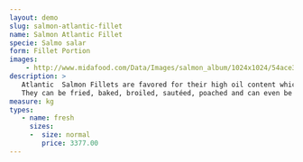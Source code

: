 ```yaml
---
layout: demo
slug: salmon-atlantic-fillet
name: Salmon Atlantic Fillet
specie: Salmo salar
form: Fillet Portion 
images:
    - http://www.midafood.com/Data/Images/salmon_album/1024x1024/54ace324178dc555.jpg
description: >
   Atlantic  Salmon Fillets are favored for their high oil content which produce rich flavor and are convenient to use because bones and trimmings are removed.
   They can be fried, baked, broiled, sautéed, poached and can even be served as sashimi.
measure: kg
types:
   - name: fresh
     sizes:
     -  size: normal
        price: 3377.00
---
```

